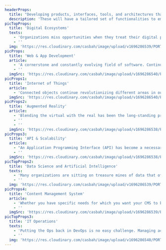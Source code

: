 ```yaml
---
headerProps:
  title: "Developing products, interfaces, tools, and architectures that facilitate the organization in achieving its mission and connecting with its audiences."
  description: 'These will have a tailored set of functionalities to empower both users and the organization itself, ensuring they find the perfect solution for their informational, promotional, or practical requirements.'
picTopProps:
  title: 'Digital Ecosystems'
  texts:
    - 'Organizations miss opportunities when they treat their digital presence as static and unrelated to the rest of what the digital world has to offer. By making way for an evolving and open company, entities can benefit from what the internet has the best to offer, whether it is by interconnecting their very own tools, or by making use of several connectable technologies that can push their digital presence forward.'
    - ''
  img: 'https://res.cloudinary.com/casbah/image/upload/v1696286539/PORTFOLIO/Expertise/Digital_Ecosystems_cmam3u.png'
picProps:
  title: 'Web & App Development'
  article:
    - 'A cornerstone and constantly evolving field of software. Continuous advancement in programming languages and frameworks opens the way to more innovative and performing digital experiences. This enables organizations to redefine their digital presence and explore a wider range of technological possibilities.'
    - ''
  imgSrc: 'https://res.cloudinary.com/casbah/image/upload/v1696286540/PORTFOLIO/Expertise/Web_App_Development_bd2u6c.png'
picProps1:
  title: 'Internet of Things'
  article:
    - 'Connected objects continue revolutionizing different areas in our lives, from homes to territories. Whatever wasn’t connected in the past can now become “smart”, capable of communicating information and often receiving commands. With sensors and batteries that can last for years, new ways of collecting and acting on data are being invented every day.'
  imgSrc: 'https://res.cloudinary.com/casbah/image/upload/v1696286540/PORTFOLIO/Expertise/Internet_of_Things_gj7dlr.png'
picProps2:
  title: 'Augmented Reality'
  article:
    - 'Blending the virtual with the real has been the long-standing promise of augmented reality technologies. This vision has finally become a reality, with the development of smartphone cameras that can now detect and measure objects in three dimensions, as well as the introduction of new headsets. This transformative technology has the potential to start a revolution in human interaction within the new blended spaces they’ll inhabit.'
    - ''
    - ''
  imgSrc: 'https://res.cloudinary.com/casbah/image/upload/v1696286538/PORTFOLIO/Expertise/Augmented_Reality_kffibl.png'
picProps3:
  title: 'API & Scalability'
  article:
    - "An Application Programming Interface (API) has become a necessary component in organizations' digital agility, enhancing the flexibility and adaptability of their data for various use cases. Remarkable scalability often accompanies an excellent API, which is why your architecture should be capable of effortlessly handling any number of requests, ranging from 0 to 1, 10, or even 100 million."
    - ''
  imgSrc: 'https://res.cloudinary.com/casbah/image/upload/v1696286538/PORTFOLIO/Expertise/API_Scalability_ze4hcr.png'
picTopProps2:
  title: 'Data Science and Artificial Intelligence'
  texts:
    - 'Many organizations are sitting on treasure mines of data that often go unused or, worse, remain un-digitized. Creating a data strategy is no longer optional in competitive territories and markets. Its use extends beyond merely collecting data; it also involves harnessing the power of Artificial Intelligence to comprehend future trends and tackle upcoming challenges.'
    - ''
  img: 'https://res.cloudinary.com/casbah/image/upload/v1696286539/PORTFOLIO/Expertise/Data_Science_and_Artificial_Intelligence_rcvjcr.png'
picProps4:
  title: 'Content Management System'
  article:
    - 'Whether you have specific needs for which you want your CMS to be custom-made or a headless CMS adapted to suit your workflow, managing your content should not be painful. A bonus is connecting your CMS to an API and making the creation, editing, and management of your content cross-channels as easy as publishing it.'
    - ''
  imgSrc: 'https://res.cloudinary.com/casbah/image/upload/v1696286539/PORTFOLIO/Expertise/Content_Management_System_xagi2q.png'
picTopProps3:
  title: 'IT Operations'
  texts:
    - 'Putting the Ops back in DevOps is no easy challenge. Managing access levels, ensuring data security, using appropriate infrastructures to handle the workload, and ensuring optimal performance. Rigorous processes should be in place to ensure well-planned and easily scalable resources, avoiding excessive allocation solely for the sake of safety.'
    - ''
  img: 'https://res.cloudinary.com/casbah/image/upload/v1696286540/PORTFOLIO/Expertise/IT_Operations_ypmajm.png'
---
```

